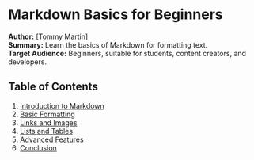 # Markdown Basics for Beginners

**Author:** [Tommy Martin]  
**Summary:** Learn the basics of Markdown for formatting text.  
**Target Audience:** Beginners, suitable for students, content creators, and developers.  

## Table of Contents
1. [Introduction to Markdown](./introduction.md)
2. [Basic Formatting](./basic-formatting.md)
3. [Links and Images](./links-images.md)
4. [Lists and Tables](./lists-tables.md)
5. [Advanced Features](./advanced-features.md)
6. [Conclusion](./conclusion.md)
